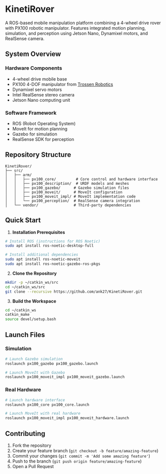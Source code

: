 # KinetiRover

A ROS-based mobile manipulation platform combining a 4-wheel drive rover with PX100 robotic manipulator. Features integrated motion planning, simulation, and perception using Jetson Nano, Dynamixel motors, and RealSense camera.

## System Overview

### Hardware Components
- 4-wheel drive mobile base
- PX100 4-DOF manipulator from [Trossen Robotics](https://docs.trossenrobotics.com/interbotix_xsarms_docs/specifications/px100.html)
- Dynamixel servo motors
- Intel RealSense stereo camera
- Jetson Nano computing unit

### Software Framework
- ROS (Robot Operating System)
- MoveIt for motion planning
- Gazebo for simulation
- RealSense SDK for perception

## Repository Structure

```
KinetiRover/
├── src/
│   ├── arm/
│   │   ├── px100_core/         # Core control and hardware interface
│   │   ├── px100_description/  # URDF models and meshes
│   │   ├── px100_gazebo/      # Gazebo simulation files
│   │   ├── px100_moveit/      # MoveIt configuration
│   │   ├── px100_moveit_impl/ # MoveIt implementation code
│   │   └── px100_perception/  # RealSense camera integration
│   └── vendor/                # Third-party dependencies
```

## Quick Start

1. **Installation Prerequisites**
```bash
# Install ROS (instructions for ROS Noetic)
sudo apt install ros-noetic-desktop-full

# Install additional dependencies
sudo apt install ros-noetic-moveit
sudo apt install ros-noetic-gazebo-ros-pkgs
```

2. **Clone the Repository**
```bash
mkdir -p ~/catkin_ws/src
cd ~/catkin_ws/src
git clone --recursive https://github.com/ank27/KinetiRover.git
```

3. **Build the Workspace**
```bash
cd ~/catkin_ws
catkin_make
source devel/setup.bash
```

## Launch Files

### Simulation
```bash
# Launch Gazebo simulation
roslaunch px100_gazebo px100_gazebo.launch

# Launch MoveIt with Gazebo
roslaunch px100_moveit_impl px100_moveit_gazebo.launch
```

### Real Hardware
```bash
# Launch hardware interface
roslaunch px100_core px100_core.launch

# Launch MoveIt with real hardware
roslaunch px100_moveit_impl px100_moveit_hardware.launch
```

## Contributing
1. Fork the repository
2. Create your feature branch (`git checkout -b feature/amazing-feature`)
3. Commit your changes (`git commit -m 'Add some amazing feature'`)
4. Push to the branch (`git push origin feature/amazing-feature`)
5. Open a Pull Request